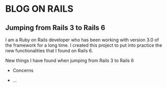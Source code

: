 # BLOG ON RAILS
## Jumping from Rails 3 to Rails 6

I am a Ruby on Rails developer who has been working with version 3.0 of the framework for a long time.
I created this project to put into practice the new functionalities that I found on Rails 6.

New things I have found when jumping from Rails 3 to Rails 6

* Concerns

* ...